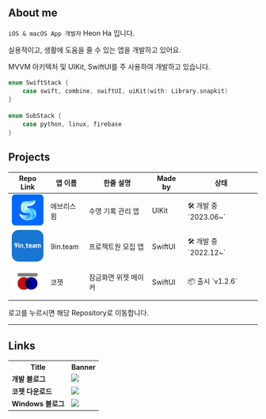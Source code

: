 
## About me
`iOS & macOS App 개발자` Heon Ha 입니다. 

실용적이고, 생활에 도움을 줄 수 있는 앱을 개발하고 있어요.

MVVM 아키텍처 및 UIKit, SwiftUI를 주 사용하여 개발하고 있습니다.


```swift
enum SwiftStack {
    case swift, combine, swiftUI, uiKit(with: Library.snapkit)
}

enum SubStack {
    case python, linux, firebase
}
```




## Projects

<table>
  <thead>
    <tr>
      <th>Repo Link</th>
      <th>앱 이름</th>
      <th>한줄 설명</th>
      <th>Made by</th>
      <th>상태</th>
    </tr>
  </thead>
  <tbody>
    <tr>
      <td><a href="https://github.com/heonha/everyswim-ios"><img src="assets/everyswim.png" alt="everyswim" width=64></a></td>
      <td>에브리스윔</td>
      <td>수영 기록 관리 앱</td>
      <td>UIKit</td>
      <td>🛠️ 개발 중 `2023.06~`</td>
    </tr>
    <tr>
      <td><a href="https://github.com/9in-team/iOS"><img src="assets/nineInteam.svg" alt="구인팀" width=64></a></td>
      <td>9in.team</td>
      <td>프로젝트원 모집 앱</td>
      <td>SwiftUI</td>
      <td>🛠️ 개발 중 `2022.12~`</td>
    </tr>
    <tr>
      <td><a href="https://github.com/heonha/koget-ios"><img src="assets/koget.svg" alt="코젯" width=64></a></td>
      <td>코젯</td>
      <td>잠금화면 위젯 메이커</td>
      <td>SwiftUI</td>
      <td>📦 출시 `v1.2.6`</td>
    </tr>
  </tbody>
</table>

로고를 누르시면 해당 Repository로 이동합니다.

---

## Links

<table>
<tr>
    <th>Title</th>
    <th>Banner</th>
</tr>
<tr>
    <td><strong>개발 블로그</strong></td>
    <td><a href="https://www.heon.dev"><img src="https://img.shields.io/badge/heon.dev-black?style=for-the-badge&logo=notion&logoColor=white" width=150></a></td>
</tr>
<tr>
    <td><strong>코젯 다운로드</strong></td>
    <td><a href="https://apps.apple.com/kr/app/%EC%BD%94%EC%A0%AF/id1667453723"><img src="https://website.heon.dev/images/downloadToAppStoreKr.svg" width=150></a></td>
</tr>
<tr>
    <td><strong>Windows 블로그</strong></td>
    <td><a href="https://blog.heon.dev"><img src="https://img.shields.io/badge/heon.dev-white?style=for-the-badge&logo=tistory&logoColor=e24c34" width=150></a></td>
</tr>
</table>



